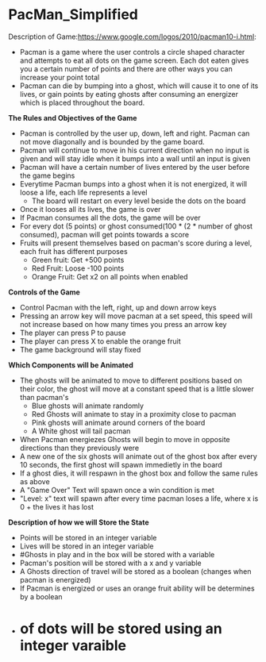 # PacMan_Simplified

Description of Game:https://www.google.com/logos/2010/pacman10-i.html:
- Pacman is a game where the user controls a circle shaped character and attempts to eat all dots on the game screen. 
Each dot eaten gives you a certain number of points and there are other ways you can increase your point total
- Pacman can die by bumping into a ghost, which will cause it to one of its lives, or gain points by eating ghosts after consuming an energizer which is placed throughout the board.

**The Rules and Objectives of the Game**
- Pacman is controlled by the user up, down, left and right. Pacman can not move diagonally and is bounded by the game board. 
- Pacman will continue to move in his current direction when no input is given and will stay idle when it bumps into a wall until an input is given
- Pacman will have a certain number of lives entered by the user before the game begins
- Everytime Pacman bumps into a ghost when it is not energized, it will loose a life, each life represents a level
    - The board will restart on every level beside the dots on the board
- Once it looses all its lives, the game is over
- If Pacman consumes all the dots, the game will be over
- For every dot (5 points) or ghost consumed(100 * (2 * number of ghost consumed), pacman will get points towards a score
- Fruits will present themselves based on pacman's score during a level, each fruit has different purposes
    - Green fruit: Get +500 points
    - Red Fruit: Loose -100 points
    - Orange Fruit: Get x2 on all points when enabled

**Controls of the Game**
- Control Pacman with the left, right, up and down arrow keys
- Pressing an arrow key will move pacman at a set speed, this speed will not increase based on how many times you press an arrow key
- The player can press P to pause
- The player can press X to enable the orange fruit
- The game background will stay fixed

**Which Components will be Animated**
- The ghosts will be animated to move to different positions based on their color, the ghost will move at a constant speed 
that is a little slower than pacman's
    - Blue ghosts will animate randomly
    - Red Ghosts will animate to stay in a proximity close to pacman
    - Pink ghosts will animate around corners of the board
    - A White ghost will tail pacman
- When Pacman energiezes Ghosts will begin to move in opposite directions than they previously were
- A new one of the six ghosts will animate out of the ghost box after every 10 seconds, the first ghost will spawn immedietly in the board
- If a ghost dies, it will respawn in the ghost box and follow the same rules as above
- A "Game Over" Text will spawn once a win condition is met
- "Level: x" text will spawn after every time pacman loses a life, where x is 0 + the lives it has lost

**Description of how we will Store the State**
- Points will be stored in an integer variable
- Lives will be stored in an integer variable
- #Ghosts in play and in the box will be stored with a variable
- Pacman's position will be stored with a x and y variable
- A Ghosts direction of travel will be stored as a boolean (changes when pacman is energized)
- If Pacman is energized or uses an orange fruit ability will be determines by a boolean
- # of dots will be stored using an integer varaible
